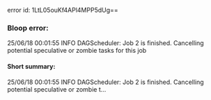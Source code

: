 error id: 1LtL05ouKf4APl4MPP5dUg==
### Bloop error:

25/06/18 00:01:55 INFO DAGScheduler: Job 2 is finished. Cancelling potential speculative or zombie tasks for this job
#### Short summary: 

25/06/18 00:01:55 INFO DAGScheduler: Job 2 is finished. Cancelling potential speculative or zombie t...